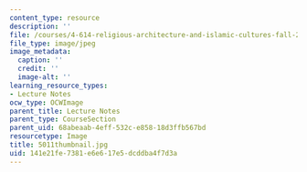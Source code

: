 ```yaml
---
content_type: resource
description: ''
file: /courses/4-614-religious-architecture-and-islamic-cultures-fall-2002/141e21fe7381e6e617e5dcddba4f7d3a_5011thumbnail.jpg
file_type: image/jpeg
image_metadata:
  caption: ''
  credit: ''
  image-alt: ''
learning_resource_types:
- Lecture Notes
ocw_type: OCWImage
parent_title: Lecture Notes
parent_type: CourseSection
parent_uid: 68abeaab-4eff-532c-e858-18d3ffb567bd
resourcetype: Image
title: 5011thumbnail.jpg
uid: 141e21fe-7381-e6e6-17e5-dcddba4f7d3a
---
```

